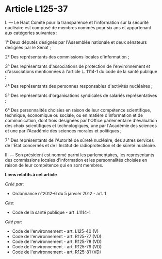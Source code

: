# Article L125-37

I. ― Le Haut Comité pour la transparence et l'information sur la sécurité nucléaire est composé de membres nommés pour six
ans et appartenant aux catégories suivantes : 

1° Deux députés désignés par l'Assemblée nationale et deux sénateurs désignés par le Sénat ; 

2° Des représentants des commissions locales d'information ; 

3° Des représentants d'associations de protection de l'environnement et d'associations mentionnées à l'article L. 1114-1 du
code de la santé publique ; 

4° Des représentants des personnes responsables d'activités nucléaires ; 

5° Des représentants d'organisations syndicales de salariés représentatives ; 

6° Des personnalités choisies en raison de leur compétence scientifique, technique, économique ou sociale, ou en matière
d'information et de communication, dont trois désignées par l'Office parlementaire d'évaluation des choix scientifiques et
technologiques, une par l'Académie des sciences et une par l'Académie des sciences morales et politiques ; 

7° Des représentants de l'Autorité de sûreté nucléaire, des autres services de l'Etat concernés et de l'Institut de
radioprotection et de sûreté nucléaire. 

II. ― Son président est nommé parmi les parlementaires, les représentants des commissions locales d'information et les
personnalités choisies en raison de leur compétence qui en sont membres.

**Liens relatifs à cet article**

_Créé par_:

  - Ordonnance n°2012-6 du 5 janvier 2012 - art. 1

_Cite_:

  - Code de la santé publique - art. L1114-1

_Cité par_:

  - Code de l'environnement - art. L125-40 (V)
  - Code de l'environnement - art. R125-77 (VD)
  - Code de l'environnement - art. R125-78 (VD)
  - Code de l'environnement - art. R125-79 (VD)
  - Code de l'environnement - art. R125-81 (VD)
